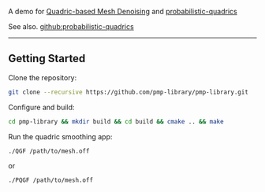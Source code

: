 A demo for [Quadric-based Mesh Denoising](https://perso.telecom-paristech.fr/boubek/papers/QGF/QGF_lowres.pdf) and [probabilistic-quadrics](https://www.graphics.rwth-aachen.de/media/papers/308/probabilistic-quadrics.pdf)

See also. [github:probabilistic-quadrics](https://github.com/Philip-Trettner/probabilistic-quadrics)



--- 


## Getting Started

Clone the repository:

```sh
git clone --recursive https://github.com/pmp-library/pmp-library.git
```

Configure and build:

```sh
cd pmp-library && mkdir build && cd build && cmake .. && make
```

Run the quadric smoothing app:

```sh
./QGF /path/to/mesh.off
```
or
```sh
./PQGF /path/to/mesh.off
```
